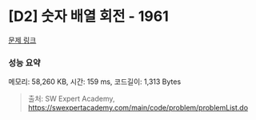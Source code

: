 # [D2] 숫자 배열 회전 - 1961 

[문제 링크](https://swexpertacademy.com/main/code/problem/problemDetail.do?contestProbId=AV5Pq-OKAVYDFAUq) 

### 성능 요약

메모리: 58,260 KB, 시간: 159 ms, 코드길이: 1,313 Bytes



> 출처: SW Expert Academy, https://swexpertacademy.com/main/code/problem/problemList.do